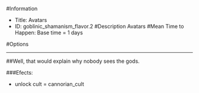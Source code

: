 #Information
 - Title: Avatars
 - ID: goblinic_shamanism_flavor.2
#Description
Avatars
#Mean Time to Happen:
Base time = 1 days

#Options

___
##Well, that would explain why nobody sees the gods.

###Efects:<ul><li>unlock cult = cannorian_cult</li></ul>
